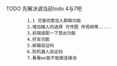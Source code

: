 TODO  先解决调当前todo 4与7吧

            1.1 完善同意加入群聊功能
            2.增加输入的选择 可传图 传视频等.....  
            3.前端适配一下登出功能
            4.好友功能
            5.邮箱验证码
            6.防机器人验证码
            7.看看ws能不能做连接池